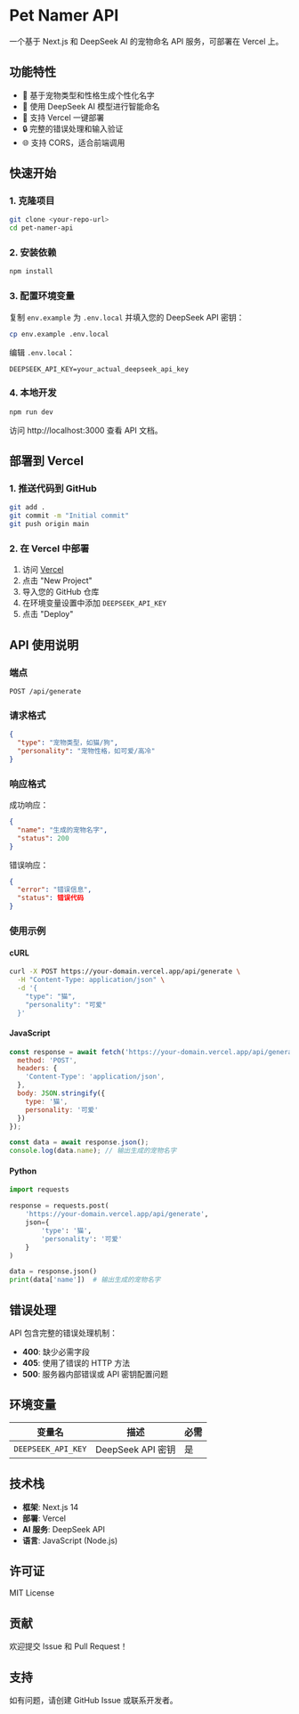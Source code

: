 # Pet Namer API

一个基于 Next.js 和 DeepSeek AI 的宠物命名 API 服务，可部署在 Vercel 上。

## 功能特性

- 🐾 基于宠物类型和性格生成个性化名字
- 🤖 使用 DeepSeek AI 模型进行智能命名
- 🚀 支持 Vercel 一键部署
- 🔒 完整的错误处理和输入验证
- 🌐 支持 CORS，适合前端调用

## 快速开始

### 1. 克隆项目

```bash
git clone <your-repo-url>
cd pet-namer-api
```

### 2. 安装依赖

```bash
npm install
```

### 3. 配置环境变量

复制 `env.example` 为 `.env.local` 并填入您的 DeepSeek API 密钥：

```bash
cp env.example .env.local
```

编辑 `.env.local`：
```
DEEPSEEK_API_KEY=your_actual_deepseek_api_key
```

### 4. 本地开发

```bash
npm run dev
```

访问 http://localhost:3000 查看 API 文档。

## 部署到 Vercel

### 1. 推送代码到 GitHub

```bash
git add .
git commit -m "Initial commit"
git push origin main
```

### 2. 在 Vercel 中部署

1. 访问 [Vercel](https://vercel.com)
2. 点击 "New Project"
3. 导入您的 GitHub 仓库
4. 在环境变量设置中添加 `DEEPSEEK_API_KEY`
5. 点击 "Deploy"

## API 使用说明

### 端点

```
POST /api/generate
```

### 请求格式

```json
{
  "type": "宠物类型，如猫/狗",
  "personality": "宠物性格，如可爱/高冷"
}
```

### 响应格式

成功响应：
```json
{
  "name": "生成的宠物名字",
  "status": 200
}
```

错误响应：
```json
{
  "error": "错误信息",
  "status": 错误代码
}
```

### 使用示例

#### cURL

```bash
curl -X POST https://your-domain.vercel.app/api/generate \
  -H "Content-Type: application/json" \
  -d '{
    "type": "猫",
    "personality": "可爱"
  }'
```

#### JavaScript

```javascript
const response = await fetch('https://your-domain.vercel.app/api/generate', {
  method: 'POST',
  headers: {
    'Content-Type': 'application/json',
  },
  body: JSON.stringify({
    type: '猫',
    personality: '可爱'
  })
});

const data = await response.json();
console.log(data.name); // 输出生成的宠物名字
```

#### Python

```python
import requests

response = requests.post(
    'https://your-domain.vercel.app/api/generate',
    json={
        'type': '猫',
        'personality': '可爱'
    }
)

data = response.json()
print(data['name'])  # 输出生成的宠物名字
```

## 错误处理

API 包含完整的错误处理机制：

- **400**: 缺少必需字段
- **405**: 使用了错误的 HTTP 方法
- **500**: 服务器内部错误或 API 密钥配置问题

## 环境变量

| 变量名 | 描述 | 必需 |
|--------|------|------|
| `DEEPSEEK_API_KEY` | DeepSeek API 密钥 | 是 |

## 技术栈

- **框架**: Next.js 14
- **部署**: Vercel
- **AI 服务**: DeepSeek API
- **语言**: JavaScript (Node.js)

## 许可证

MIT License

## 贡献

欢迎提交 Issue 和 Pull Request！

## 支持

如有问题，请创建 GitHub Issue 或联系开发者。 